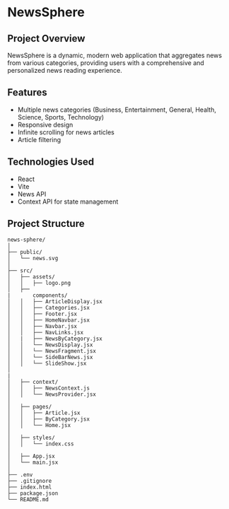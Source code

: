 # NewsSphere 

## Project Overview
NewsSphere is a dynamic, modern web application that aggregates news from various categories, providing users with a comprehensive and personalized news reading experience.

## Features
- Multiple news categories (Business, Entertainment, General, Health, Science, Sports, Technology)
- Responsive design
- Infinite scrolling for news articles
- Article filtering


## Technologies Used
- React
- Vite
- News API
- Context API for state management


## Project Structure
```
news-sphere/
│
├── public/
│   └── news.svg
│
├── src/
│   ├── assets/
│   │   ├── logo.png
│   ├── 
|       components/
│   │   ├── ArticleDisplay.jsx
│   │   ├── Categories.jsx
│   │   ├── Footer.jsx
│   │   ├── HomeNavbar.jsx
│   │   ├── Navbar.jsx
│   │   ├── NavLinks.jsx
│   |   ├── NewsByCategory.jsx
│   │   └── NewsDisplay.jsx
│   │   └── NewsFragment.jsx
│   │   └── SideBarNews.jsx
│   │   └── SlideShow.jsx
│   
|
│   ├── context/
│   │   ├── NewsContext.js
│   │   └── NewsProvider.jsx
│
│   ├── pages/
│   │   ├── Article.jsx
│   │   ├── ByCategory.jsx
│   │   └── Home.jsx
│
│   ├── styles/
│   │   └── index.css
│
│   ├── App.jsx
│   └── main.jsx
│
├── .env
├── .gitignore
├── index.html
├── package.json
└── README.md
```